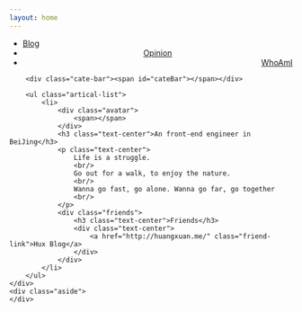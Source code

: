 ```yaml
---
layout: home
---
```


<div class="index-content project">
    <div class="section">
        <ul class="artical-cate">
            <li><a href="/"><span>Blog</span></a></li>
            <li style="text-align:center"><a href="/opinion"><span>Opinion</span></a></li>
            <li class="on" style="text-align:right"><a href="/whoami"><span>WhoAmI</span></a></li>
        </ul>

        <div class="cate-bar"><span id="cateBar"></span></div>

        <ul class="artical-list">
            <li>
                <div class="avatar">
                    <span></span>
                </div>
                <h3 class="text-center">An front-end engineer in BeiJing</h3>
                <p class="text-center">
                    Life is a struggle.
                    <br/>
                    Go out for a walk, to enjoy the nature.
                    <br/>
                    Wanna go fast, go alone. Wanna go far, go together
                    <br/>
                </p>
                <div class="friends">
                    <h3 class="text-center">Friends</h3>
                    <div class="text-center">
                        <a href="http://huangxuan.me/" class="friend-link">Hux Blog</a>
                    </div>
                </div>
            </li>
        </ul>
    </div>
    <div class="aside">
    </div>
</div>
